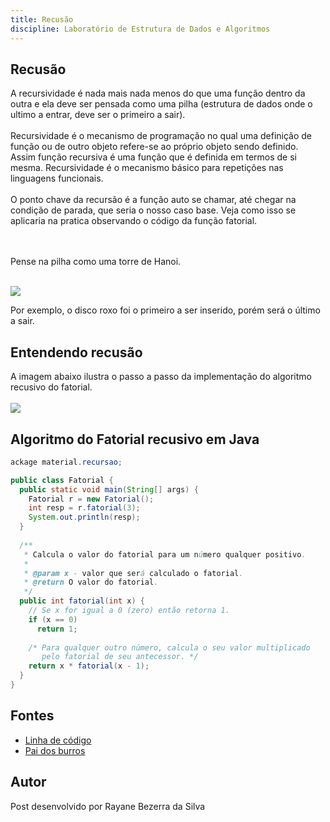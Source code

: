```yaml
--- 
title: Recusão
discipline: Laboratório de Estrutura de Dados e Algoritmos 
---
```


## Recusão

A recursividade é nada mais nada menos do que uma função dentro da outra e ela deve ser pensada como uma pilha (estrutura de dados onde o ultimo a entrar, deve ser o primeiro a sair).
<br><br>
Recursividade é o mecanismo de programação no qual uma definição de função ou de outro objeto refere-se ao próprio objeto sendo definido. Assim função recursiva é uma função que é definida em termos de si mesma. Recursividade é o mecanismo básico para repetições nas linguagens funcionais.
<br><br>
O ponto chave da recursão é a função auto se chamar, até chegar na condição de parada, que seria o nosso caso base. Veja como isso se aplicaria na pratica observando o código da função fatorial. 

<br><br>
Pense na pilha como uma torre de Hanoi. 
<br><br>

<img src ="https://cdn.kastatic.org/ka-perseus-images/5b5fb2670c9a185b2666637461e40c805fcc9ea5.png">
<br>

Por exemplo, o disco roxo foi o primeiro a ser inserido, porém será o último a sair. 


## Entendendo recusão 

A imagem abaixo ilustra o passo a passo da implementação do algoritmo recusivo do fatorial. 
<br><br>
<img src = "http://www.linhadecodigo.com.br/artigos/img_artigos/Ricardo_Alves/Java_Recursividade/image002.jpg">

## Algoritmo do Fatorial recusivo em Java

```java 
ackage material.recursao;

public class Fatorial {
  public static void main(String[] args) {
    Fatorial r = new Fatorial();
    int resp = r.fatorial(3);
    System.out.println(resp);
  }
    
  /**
   * Calcula o valor do fatorial para um número qualquer positivo.
   * 
   * @param x - valor que será calculado o fatorial.
   * @return O valor do fatorial.
   */
  public int fatorial(int x) {
    // Se x for igual a 0 (zero) então retorna 1.
    if (x == 0)
      return 1;
        
    /* Para qualquer outro número, calcula o seu valor multiplicado
       pelo fatorial de seu antecessor. */
    return x * fatorial(x - 1);
  }
}
```

## Fontes 

- <a href="http://www.linhadecodigo.com.br/artigo/3316/recursividade-em-java.aspx" target="_blank"> Linha de código </a>
- <a href="https://www.google.com/search?q=introdu%C3%A7%C3%A3o+recusao+em+java&source=lmns&bih=958&biw=2560&client=ubuntu&hs=MoZ&hl=pt-BR&sa=X&ved=2ahUKEwjpmKP-u8f9AhW9jZUCHdmqAcYQ_AUoAHoECAEQAA" target ="_blank"> Pai dos burros </a>

## Autor

Post desenvolvido por Rayane Bezerra da Silva 